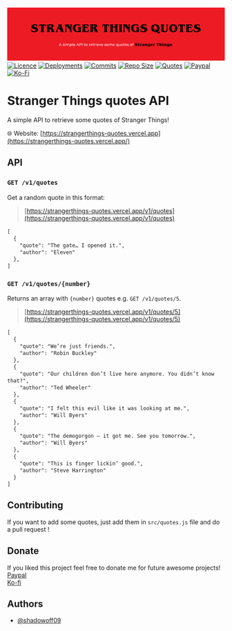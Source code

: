 ![](src/public/images/banner.png)</br>
[![Licence](https://img.shields.io/github/license/shadowoff09/strangerthings-quotes)](https://github.com/shadowoff09/strangerthings-quotes/blob/main/LICENSE)
[![Deployments](https://img.shields.io/github/deployments/shadowoff09/strangerthings-quotes/strangerthings-quotes)](https://github.com/shadowoff09/strangerthings-quotes)
[![Commits](https://img.shields.io/github/last-commit/shadowoff09/strangerthings-quotes)](https://github.com/shadowoff09/strangerthings-quotes/commits/main)
[![Repo Size](https://img.shields.io/github/repo-size/shadowoff09/strangerthings-quotes)](https://github.com/shadowoff09/strangerthings-quotes)
[![Quotes](https://img.shields.io/badge/quotes-100-blue)](https://github.com/shadowoff09/strangerthings-quotes/blob/main/quotes.js)
[![Paypal](https://img.shields.io/badge/Paypal-Donate-blue)](https://paypal.me/diogogaspar123)
[![Ko-Fi](https://img.shields.io/badge/Ko--Fi-Donate-ff69b4)](https://ko-fi.com/shadowoff09)

# Stranger Things quotes API

A simple API to retrieve some quotes of Stranger Things!

:globe_with_meridians: Website: [https://strangerthings-quotes.vercel.app](https://strangerthings-quotes.vercel.app/)

## API

### `GET /v1/quotes`

Get a random quote in this format:

> [https://strangerthings-quotes.vercel.app/v1/quotes](https://strangerthings-quotes.vercel.app/v1/quotes)

	[
	  {
		"quote": "The gate… I opened it.",
		"author": "Eleven"
      },
	]



### `GET /v1/quotes/{number}`

Returns an array with `{number}` quotes e.g. `GET /v1/quotes/5`.

> [https://strangerthings-quotes.vercel.app/v1/quotes/5](https://strangerthings-quotes.vercel.app/v1/quotes/5)

	[
	  {
	    "quote": "We’re just friends.",
        "author": "Robin Buckley"
	  },
	  {
	    "quote": "Our children don’t live here anymore. You didn’t know that?",
        "author": "Ted Wheeler"
	  },
	  {
	    "quote": "I felt this evil like it was looking at me.",
        "author": "Will Byers"
	  },
	  {
	    "quote": "The demogorgon – it got me. See you tomorrow.",
        "author": "Will Byers"
	  },
	  {
	    "quote": "This is finger lickin’ good.",
        "author": "Steve Harrington"
	  }
	]



## Contributing

If you want to add some quotes, just add them in `src/quotes.js` file and do a pull request !

## Donate
If you liked this project feel free to donate me for future awesome projects!</br>
[Paypal](https://paypal.me/diogogaspar123)</br>
[Ko-fi](https://ko-fi.com/shadowoff09)


## Authors

- [@shadowoff09](https://www.github.com/shadowoff09)
